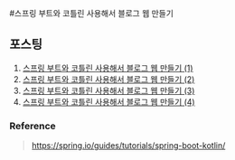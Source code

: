 #스프링 부트와 코틀린 사용해서 블로그 웹 만들기

## 포스팅
> 
1. [스프링 부트와 코틀린 사용해서 블로그 웹 만들기 (1)](https://velog.io/@paulhana6006/%EC%8A%A4%ED%94%84%EB%A7%81-%EB%B6%80%ED%8A%B8%EC%99%80-%EC%BD%94%ED%8B%80%EB%A6%B0-%EC%82%AC%EC%9A%A9%ED%95%B4%EC%84%9C-%EB%B8%94%EB%A1%9C%EA%B7%B8-%EC%9B%B9-%EB%A7%8C%EB%93%A4%EA%B8%B0-1)
2. [스프링 부트와 코틀린 사용해서 블로그 웹 만들기 (2)](https://velog.io/@paulhana6006/%EC%8A%A4%ED%94%84%EB%A7%81-%EB%B6%80%ED%8A%B8%EC%99%80-%EC%BD%94%ED%8B%80%EB%A6%B0-%EC%82%AC%EC%9A%A9%ED%95%B4%EC%84%9C-%EB%B8%94%EB%A1%9C%EA%B7%B8-%EC%9B%B9-%EB%A7%8C%EB%93%A4%EA%B8%B0-2)
3. [스프링 부트와 코틀린 사용해서 블로그 웹 만들기 (3)](https://velog.io/@paulhana6006/%EC%8A%A4%ED%94%84%EB%A7%81-%EB%B6%80%ED%8A%B8%EC%99%80-%EC%BD%94%ED%8B%80%EB%A6%B0-%EC%82%AC%EC%9A%A9%ED%95%B4%EC%84%9C-%EB%B8%94%EB%A1%9C%EA%B7%B8-%EC%9B%B9-%EB%A7%8C%EB%93%A4%EA%B8%B0-3)
4. [스프링 부트와 코틀린 사용해서 블로그 웹 만들기 (4)](https://velog.io/@paulhana6006/%EC%8A%A4%ED%94%84%EB%A7%81-%EB%B6%80%ED%8A%B8%EC%99%80-%EC%BD%94%ED%8B%80%EB%A6%B0-%EC%82%AC%EC%9A%A9%ED%95%B4%EC%84%9C-%EB%B8%94%EB%A1%9C%EA%B7%B8-%EC%9B%B9-%EB%A7%8C%EB%93%A4%EA%B8%B0-4)

### Reference
> https://spring.io/guides/tutorials/spring-boot-kotlin/
